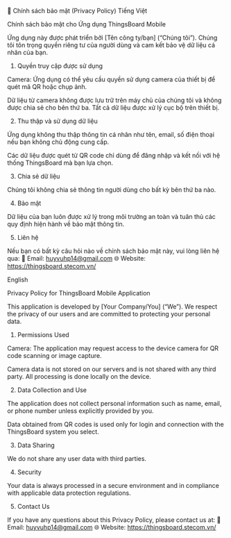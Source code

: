 📄 Chính sách bảo mật (Privacy Policy)
Tiếng Việt

Chính sách bảo mật cho Ứng dụng ThingsBoard Mobile

Ứng dụng này được phát triển bởi [Tên công ty/bạn] (“Chúng tôi”). Chúng tôi tôn trọng quyền riêng tư của người dùng và cam kết bảo vệ dữ liệu cá nhân của bạn.

1. Quyền truy cập được sử dụng

Camera: Ứng dụng có thể yêu cầu quyền sử dụng camera của thiết bị để quét mã QR hoặc chụp ảnh.

Dữ liệu từ camera không được lưu trữ trên máy chủ của chúng tôi và không được chia sẻ cho bên thứ ba. Tất cả dữ liệu được xử lý cục bộ trên thiết bị.

2. Thu thập và sử dụng dữ liệu

Ứng dụng không thu thập thông tin cá nhân như tên, email, số điện thoại nếu bạn không chủ động cung cấp.

Các dữ liệu được quét từ QR code chỉ dùng để đăng nhập và kết nối với hệ thống ThingsBoard mà bạn lựa chọn.

3. Chia sẻ dữ liệu

Chúng tôi không chia sẻ thông tin người dùng cho bất kỳ bên thứ ba nào.

4. Bảo mật

Dữ liệu của bạn luôn được xử lý trong môi trường an toàn và tuân thủ các quy định hiện hành về bảo mật thông tin.

5. Liên hệ

Nếu bạn có bất kỳ câu hỏi nào về chính sách bảo mật này, vui lòng liên hệ qua:
📧 Email: huyvuhp14@gmail.com
🌐 Website: https://thingsboard.stecom.vn/

English

Privacy Policy for ThingsBoard Mobile Application

This application is developed by [Your Company/You] (“We”). We respect the privacy of our users and are committed to protecting your personal data.

1. Permissions Used

Camera: The application may request access to the device camera for QR code scanning or image capture.

Camera data is not stored on our servers and is not shared with any third party. All processing is done locally on the device.

2. Data Collection and Use

The application does not collect personal information such as name, email, or phone number unless explicitly provided by you.

Data obtained from QR codes is used only for login and connection with the ThingsBoard system you select.

3. Data Sharing

We do not share any user data with third parties.

4. Security

Your data is always processed in a secure environment and in compliance with applicable data protection regulations.

5. Contact Us

If you have any questions about this Privacy Policy, please contact us at:
📧 Email: huyvuhp14@gmail.com
🌐 Website: https://thingsboard.stecom.vn/